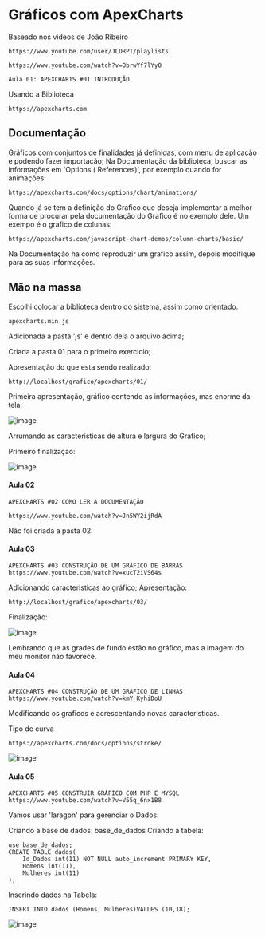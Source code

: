 
# Gráficos com ApexCharts

Baseado nos videos de João Ribeiro

	https://www.youtube.com/user/JLDRPT/playlists
	
	https://www.youtube.com/watch?v=ObrwYf7lYy0

	Aula 01: APEXCHARTS #01 INTRODUÇÃO

Usando  a Biblioteca 

	https://apexcharts.com
	
## Documentação

Gráficos com conjuntos de finalidades já definidas, com menu de aplicação e podendo fazer importação;
Na Documentação da biblioteca,  buscar as informações em 'Options ( References)', por exemplo quando for animações: 

	https://apexcharts.com/docs/options/chart/animations/
	
Quando já se tem a definição do Grafico que deseja implementar a melhor forma de procurar pela documentação do Grafico é no exemplo dele.
Um exempo é o grafico de colunas:

	https://apexcharts.com/javascript-chart-demos/column-charts/basic/
	
Na Documentação  ha como reproduzir um grafico assim, depois modifique para as suas informações.
	
	

## Mão na massa
Escolhi colocar a biblioteca dentro do sistema, assim como orientado. 

	apexcharts.min.js

Adicionada a pasta 'js' e dentro dela o arquivo acima;




Criada a pasta 01 para o primeiro exercicio;


Apresentação do que esta sendo realizado:

	http://localhost/grafico/apexcharts/01/

Primeira apresentação, gráfico contendo as informações,  mas enorme da tela.




![image](https://user-images.githubusercontent.com/1613816/154949030-ace72a0f-b07d-4fce-95bf-c34a4dc8e7bd.png)

Arrumando as caracteristicas de altura e largura do Grafico;

Primeiro finalização:

![image](https://user-images.githubusercontent.com/1613816/154950374-6b2b867b-1d67-411e-9176-f2b7a7578111.png)


#### Aula 02

	APEXCHARTS #02 COMO LER A DOCUMENTAÇÃO
	
	https://www.youtube.com/watch?v=Jn5WY2ijRdA
	
Não foi criada a pasta 02.
	
#### Aula 03

	APEXCHARTS #03 CONSTRUÇÃO DE UM GRÁFICO DE BARRAS
	https://www.youtube.com/watch?v=xucT2iVS64s
	
Adicionando caracteristicas ao gráfico;
Apresentação: 
	
	http://localhost/grafico/apexcharts/03/
	
Finalização:

![image](https://user-images.githubusercontent.com/1613816/154961841-5c86a46a-ebc0-42bc-8172-3da2e6595a86.png)

Lembrando que as grades de fundo estão no gráfico, mas a imagem do meu monitor não favorece.

#### Aula 04

	APEXCHARTS #04 CONSTRUÇÃO DE UM GRÁFICO DE LINHAS
	https://www.youtube.com/watch?v=kmY_KyhiDoU
	
Modificando os graficos e acrescentando novas caracteristicas.

Tipo de curva

	https://apexcharts.com/docs/options/stroke/
	
![image](https://user-images.githubusercontent.com/1613816/154970123-616c4d4a-c2d8-42aa-a667-eda3853f9fdf.png)

#### Aula 05

	APEXCHARTS #05 CONSTRUIR GRÁFICO COM PHP E MYSQL
	https://www.youtube.com/watch?v=V55q_6nx1B8
	
Vamos usar 'laragon' para gerenciar o Dados:



Criando a base de dados:
	base_de_dados
Criando a tabela:

	use base_de_dados;
	CREATE TABLE dados(
 		Id_Dados int(11) NOT NULL auto_increment PRIMARY KEY,
 		Homens int(11),
 		Mulheres int(11)
	);

Inserindo dados na Tabela:

	INSERT INTO dados (Homens, Mulheres)VALUES (10,18);
	
![image](https://user-images.githubusercontent.com/1613816/154974546-a76199e8-e898-48b6-ba31-813c14088768.png)

	

	
	

	

